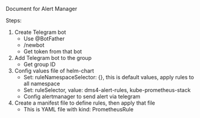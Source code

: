 Document for Alert Manager

Steps:
1. Create Telegram bot
    - Use @BotFather
    - /newbot
    - Get token from that bot
2. Add Telegram bot to the group
    - Get group ID
3. Config values file of helm-chart
    - Set: ruleNamespaceSelector: {}, this is default values, apply rules to all namespace
    - Set: ruleSelector, value: dms4-alert-rules, kube-prometheus-stack
    - Config alertmanager to send alert via telegram
4. Create a manifest file to define rules, then apply that file
    - This is YAML file with kind: PrometheusRule